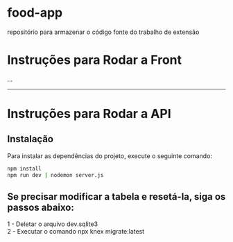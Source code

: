 # food-app
repositório para armazenar o código fonte do trabalho de extensão 

# Instruções para Rodar a Front

...
___
# Instruções para Rodar a API

## Instalação

Para instalar as dependências do projeto, execute o seguinte comando:

```bash
npm install
npm run dev | nodemon server.js
```

## Se precisar modificar a tabela e resetá-la, siga os passos abaixo:

1 - Deletar o arquivo dev.sqlite3 <br>
2 - Executar o comando npx knex migrate:latest
